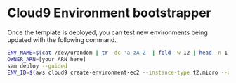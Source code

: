 # Cloud9 Environment bootstrapper
Once the template is deployed, you can test new environments being updated with the following command.
````bash
ENV_NAME=$(cat /dev/urandom | tr -dc 'a-zA-Z' | fold -w 12 | head -n 1)
OWNER_ARN=[your ARN here]
sam deploy --guided
ENV_ID=$(aws cloud9 create-environment-ec2 --instance-type t2.micro --owner-arn $OWNER_ARN --name $ENV_NAME --output text --query "environmentId")
````
